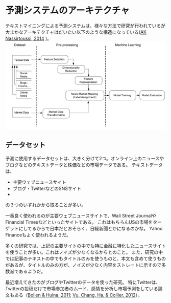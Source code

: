 # 予測システムのアーキテクチャ

テキストマイニングによる予測システムは、様々な方法で研究が行われているが大まかなアーキテクチャはだいたい以下のような構造になっている([AK Nassirtoussi, 2014](https://www.researchgate.net/publication/274037232_Text_mining_for_market_prediction_A_systematic_review)
)。
![テキストマイニングアーキテクチャ](img/text_mining_architecture.png)

## データセット
予測に使用するデータセットは、大きく分けて2つ。オンライン上のニュースやブログなどのテキストデータと株価などの市場データである。
テキストデータは、
* 主要ウェブニュースサイト
* ブログ・TwitterなどのSNSサイト
* 

の３つのいずれかから取ることが多い。

一番良く使われるのが主要ウェブニュースサイトで、Wall Street JournalやFinancial Timesなどといったサイトである。
これはもちろんUSの市場をターゲットにしてるからで日本だとおそらく、日経新聞とかになるのかな。
Yahoo Financeもよく使われるようだ。

多くの研究では、上記の主要サイトの中でも特に金融に特化したニュースサイトを使うことが多い。これはノイズが少なくなるからとのこと。
また、研究の中では記事のテキストの中でもタイトルのみを使うものと、本文も含めて使うものがあるが、タイトルのみの方が、ノイズが少なく内容をストレートに示すので多数派であるようだ。

最近増えてきたのがブログやTwitterのデータを使った研究。
特にTwitterは、Twitterの投稿だけで市場参加者のムード、感情を分析し市場予測をしている論文もある（[Bollen & Huina, 2011](https://www.researchgate.net/publication/224260930_Twitter_Mood_as_a_Stock_Market_Predictor?el=1_x_8&enrichId=rgreq-fe467dc50a97aab4ffbe244269a168ad-XXX&enrichSource=Y292ZXJQYWdlOzI3NDAzNzIzMjtBUzoyMjU1NzkxMjgzNjUwNTZAMTQzMDc5MzY2MzE2OA==); [Vu, Chang, Ha, & Collier, 2012](https://www.researchgate.net/publication/270878444_An_Experiment_in_Integrating_Sentiment_Features_for_Tech_Stock_Prediction_in_Twitter?el=1_x_8&enrichId=rgreq-fe467dc50a97aab4ffbe244269a168ad-XXX&enrichSource=Y292ZXJQYWdlOzI3NDAzNzIzMjtBUzoyMjU1NzkxMjgzNjUwNTZAMTQzMDc5MzY2MzE2OA==)）。


